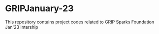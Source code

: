 # GRIPJanuary-23

This repository contains project codes related to GRIP Sparks Foundation Jan'23 Intership
